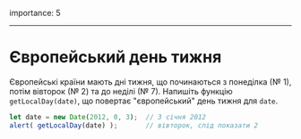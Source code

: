 importance: 5

---

# Європейський день тижня

Європейські країни мають дні тижня, що починаються з понеділка (№ 1), потім вівторок (№ 2) та до неділі (№ 7). Напишіть функцію `getLocalDay(date)`, що повертає "європейський" день тижня для `date`.

```js no-beautify
let date = new Date(2012, 0, 3);  // 3 січня 2012
alert( getLocalDay(date) );       // вівторок, слід показати 2
```
